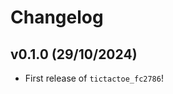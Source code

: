 # Changelog

<!--next-version-placeholder-->

## v0.1.0 (29/10/2024)

- First release of `tictactoe_fc2786`!